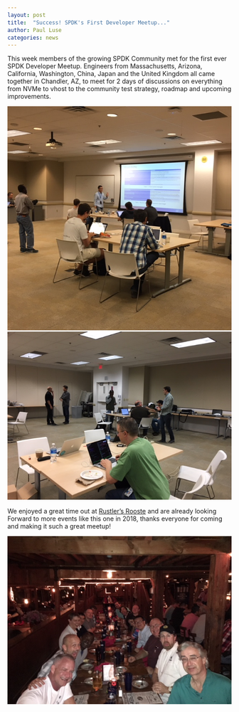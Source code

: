 ```yaml
---
layout: post
title:  "Success! SPDK's First Developer Meetup..."
author: Paul Luse
categories: news
---
```


This week members of the growing SPDK Community met for the first ever SPDK Developer Meetup. Engineers
from Massachusetts, Arizona, California, Washington, China, Japan and the United Kingdom all came together
in Chandler, AZ, to meet for 2 days of discussions on everything from NVMe to vhost to the community test
strategy, roadmap and upcoming improvements.

![Meetup](img/blog/work1.png "Work Time")
![Meetup](img/blog/work2.png "Break Time")

We enjoyed a great time out at [Rustler’s Rooste]( http://www.rustlersrooste.com/) and are already looking 
Forward to more events like this one in 2018, thanks everyone for coming and making it such a great meetup!

![Meetup](img/blog/dinner.png "Fun Time")
